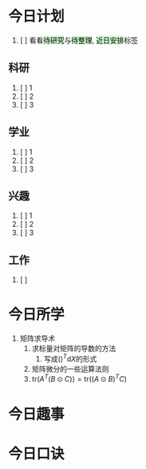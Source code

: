 # 今日计划

1. [ ] 看看<mark style="background: #BBFABBA6;">待研究</mark>与<mark style="background: #BBFABBA6;">待整理</mark>,  <mark style="background: #BBFABBA6;">近日安排</mark>标签

## 科研

1. [ ] 1
2. [ ] 2
3. [ ] 3 

## 学业

1. [ ] 1
2. [ ] 2
3. [ ] 3 

## 兴趣

1. [ ] 1
2. [ ] 2
3. [ ] 3 


## 工作

1. [ ] 

# 今日所学

1. 矩阵求导术
	1. 求标量对矩阵的导数的方法
		1. 写成$()^T\mathrm{d} X$的形式
	2. 矩阵微分的一些运算法则
	3. $\text{tr}(A^T(B\odot C)) = \text{tr}((A\odot B)^TC)$ 

# 今日趣事



# 今日口诀


